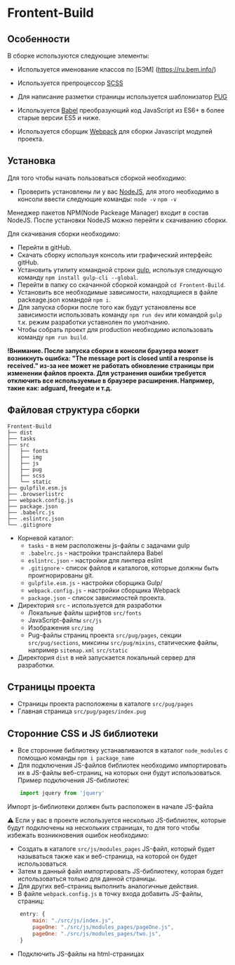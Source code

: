 # Frontent-Build

## Особенности

В сборке используются следующие элементы:

* Используется именование классов по [БЭМ] (https://ru.bem.info/)
  
* Используется препроцессор [SCSS](https://sass-scss.ru/guide/)
  
* Для написание разметки страницы используется шаблонизатор [PUG](https://pugjs.org/api/getting-started.html)
  
* Используется [Babel](https://babeljs.io/) преобразующий код JavaScript из ES6+ в более старые версии ES5 и ниже.

* Используется сборщик [Webpack](https://webpack.js.org/) для сборки Javascript модулей проекта.

## Установка
Для того чтобы начать пользоваться сборкой необходимо:

* Проверить установлены ли у вас [NodeJS](https://nodejs.org/en/), для этого необходимо в консоли ввести следующие команды:
``` node -v ```
``` npm -v ```

Менеджер пакетов NPM(Node Packeage Manager) входит в состав NodeJS. После установки NodeJS можно перейти к скачиванию сборки.

Для скачивания сборки необходимо: 
* Перейти в gitHub.
* Скачать сборку используя консоль или графический интерфейс gitHub.
* Установить утилиту командной строки [gulp](https://gulpjs.com/docs/en/getting-started/quick-start), используя следующую команду ```npm install gulp-cli --global```.
* Перейти в папку со скачанной сборкой командой ```cd Frontent-Build```.
* Установить все необходимые зависимости, находящиеся в файле packeage.json командой ```npm i```.
* Для запуска сборки после того как будут установлены все зависимости использовать команду ```npm run dev``` или командой ```gulp``` т.к. режим разработки уставнолен по умолчанию.
* Чтобы собрать проект для production необходимо использовать команду ```npm run build```.
  
**!Внимание. После запуска сборки в консоли браузера может возникнуть ошибка: "The message port is closed until a response is received." из-за нее может не работать обновление страницы при изменении файлов проекта. Для устранения ошибки требуется отключить все используемые в браузере расширения. Например, такие как: adguard, freegate и т.д.**

## Файловая структура сборки
```
Frontent-Build
├── dist
├── tasks
├── src
│   ├── fonts
│   ├── img
│   ├── js
│   ├── pug
│   ├── scss
│   └── static
├── gulpfile.esm.js
├── .browserlistrc
├── webpack.config.js
├── package.json
├── .babelrc.js
├── .eslintrc.json
└── .gitignore
```

* Корневой каталог:
  * ```tasks``` - в нем расположены js-файлы c задачами gulp
  * ```.babelrc.js``` - настройки транспайлера Babel
  * ```eslintrc.json``` - настройки для линтера eslint
  * ```.gitignore``` - список файлов и каталогов, которые должны быть проигнорированы git.
  * ```gulpfile.esm.js``` - настройки сборщика Gulp/
  * ```webpack.config.js``` - настройки сборщика Webpack
  * ```package.json``` - список зависимостей проекта.
* Директория ```src``` - используется для разработки
  * Локальные файлы шрифтов ```src/fonts```
  * JavaScript-файлы ```src/js```
  * Изображения ```src/img```
  * Pug-файлы страниц проекта ```src/pug/pages```, секции ```src/pug/sections```, миксины ```src/pug/mixins```, статические файлы, например ```sitemap.xml``` ```src/static```
* Директория ```dist``` в ней запускается локальный сервер для разработки.

## Страницы проекта
* Страницы проекта расположены в каталоге ```src/pug/pages```
* Главная страница ```src/pug/pages/index.pug```
  
## Сторонние CSS и JS библиотеки
* Все сторонние библиотеку устанавливаются в каталог ```node_modules``` с помощью команды ```npm i package_name```
* Для подключения JS-файлов библиотек необходимо импортировать их в JS-файлы веб-страниц, на которых они будут использоваться. Пример подключения JS-библиотек:
```javascript
    import jquery from 'jquery'
```
Импорт js-библиотеки должен быть расположен в начале JS-файла

:warning: Если у вас в проекте используется несколько JS-библиотек, которые будут подключены на нескольких страницах, то для того чтобы избежать возникновения ошибок необходимо:
* Создать в каталоге ```src/js/modules_pages``` JS-файл, который будет называться также как и веб-страница, на которой он будет использоваться.
* Затем в данный файл импортировать JS-библиотеку, которая будет использоваться только для данной страницы.
* Для других веб-страниц выполнить аналогичные действия.
* В файле ```webpack.config.js``` в точку входа добавить JS-файлы, страниц:
```javascript
    entry: {
        main: "./src/js/index.js",
        pageOne: "./src/js/modules_pages/pageOne.js",
        pageOne: "./src/js/modules_pages/two.js",
    }
```
* Подключить JS-файлы на html-страницах 
